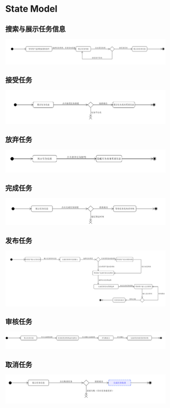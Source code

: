 # State Model

## 搜索与展示任务信息
![](./image/state_model/State_taskSearch.PNG)


## 接受任务
![](./image/state_model/State_taskAccept.PNG)

## 放弃任务
![](./image/state_model/State_taskQuit.PNG)

## 完成任务
![](./image/state_model/State_taskComplete.PNG)

## 发布任务
![](./image/state_model/State_taskRelease.PNG)

## 审核任务
![](./image/state_model/State_taskConfirm.PNG)

## 取消任务
![](./image/state_model/State_taskCancel.PNG)